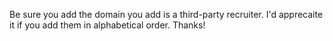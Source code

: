 Be sure you add the domain you add is a third-party recruiter. I'd apprecaite it if you add them in alphabetical order. Thanks!
